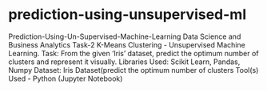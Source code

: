 # prediction-using-unsupervised-ml
Prediction-Using-Un-Supervised-Machine-Learning
Data Science and Business Analytics Task-2 K-Means Clustering - Unsupervised Machine Learning.
Task: From the given ‘Iris’ dataset, predict the optimum number of clusters and represent it visually. 
Libraries Used: Scikit Learn, Pandas, Numpy 
Dataset: Iris Dataset(predict the optimum number of clusters Tool(s) Used - Python (Jupyter Notebook)
